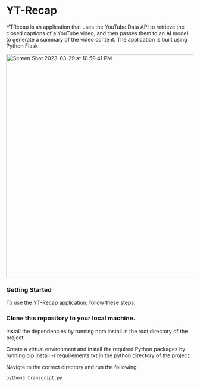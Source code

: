 # YT-Recap
YTRecap is an application that uses the YouTube Data API to retrieve the closed captions of a YouTube video, and then passes them to an AI model to generate a summary of the video content. The application is built using Python Flask

<img width="600" alt="Screen Shot 2023-03-29 at 10 59 41 PM" src="https://user-images.githubusercontent.com/57879193/228717129-2e2031df-9e4e-481e-9962-3cffb7165813.png">

### Getting Started
To use the YT-Recap application, follow these steps:

### Clone this repository to your local machine.

Install the dependencies by running npm install in the root directory of the project.

Create a virtual environment and install the required Python packages by running pip install -r requirements.txt in the python directory of the project.

Navigte to the correct directory and run the following: 
```
python3 transcript.py
```
